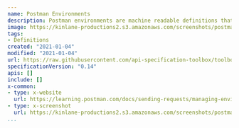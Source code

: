 ```yaml
---
name: Postman Environments
description: Postman environments are machine readable definitions that can be used to store key / value pairs that can be then applied to a Postman collection at runtime. Storing base URL, API keys, tokens, and other valuable data.
image: https://kinlane-productions2.s3.amazonaws.com/screenshots/postman-environments.png
tags:
- Definitions
created: "2021-01-04"
modified: "2021-01-04"
url: https://raw.githubusercontent.com/api-specification-toolbox/toolbox/main/_specifications/postman-environments.md
specificationVersion: "0.14"
apis: []
include: []
x-common:
- type: x-website
  url: https://learning.postman.com/docs/sending-requests/managing-environments/
- type: x-screenshot
  url: https://kinlane-productions2.s3.amazonaws.com/screenshots/postman-environments.png   
...
```

